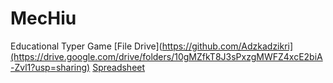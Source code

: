 # MecHiu

Educational Typer Game
[File Drive](https://github.com/Adzkadzikri](https://drive.google.com/drive/folders/10gMZfkT8J3sPxzgMWFZ4xcE2biA-Zvl1?usp=sharing) 
[Spreadsheet](https://docs.google.com/spreadsheets/d/19DMEuEp52dEBsYO_eY8_ji4fUOYm56FTP32G38kYumM/edit?usp=sharing)
